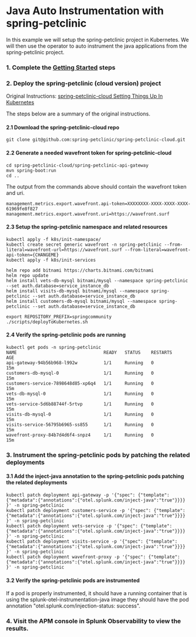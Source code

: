 # Java Auto Instrumentation with spring-petclinic
In this example we will setup the spring-petclinic project in Kubernetes. We
will then use the operator to auto instrument the java applications from the
spring-petclinic project.

### 1. Complete the [Getting Started](https://github.com/signalfx/splunk-otel-collector-operator#getting-started) steps

### 2. Deploy the spring-petclinic (cloud version) project
Original Instructions: [spring-petclinic-cloud Setting Things Up In Kubernetes](https://github.com/spring-petclinic/spring-petclinic-cloud#setting-things-up-in-kubernetes)

The steps below are a summary of the original instructions.

#### 2.1 Download the spring-petclinic-cloud repo

```
git clone git@github.com:spring-petclinic/spring-petclinic-cloud.git
```

#### 2.2 Generate a needed wavefront token for spring-petclinic-cloud

```
cd spring-petclinic-cloud/spring-petclinic-api-gateway
mvn spring-boot:run
cd ..
```

The output from the commands above should contain the wavefront token and uri.

```
management.metrics.export.wavefront.api-token=XXXXXXXX-XXXX-XXXX-XXXX-61969fe8f827
management.metrics.export.wavefront.uri=https://wavefront.surf
```

#### 2.3 Setup the spring-petclinic namespace and related resources

```
kubectl apply -f k8s/init-namespace/
kubectl create secret generic wavefront -n spring-petclinic --from-literal=wavefront-url=https://wavefront.surf --from-literal=wavefront-api-token={CHANGEME}
kubectl apply -f k8s/init-services

helm repo add bitnami https://charts.bitnami.com/bitnami
helm repo update
helm install vets-db-mysql bitnami/mysql --namespace spring-petclinic --set auth.database=service_instance_db
helm install visits-db-mysql bitnami/mysql --namespace spring-petclinic --set auth.database=service_instance_db
helm install customers-db-mysql bitnami/mysql --namespace spring-petclinic --set auth.database=service_instance_db

export REPOSITORY_PREFIX=springcommunity
./scripts/deployToKubernetes.sh
```

#### 2.4 Verify the spring-petclinic pods are running

```
kubectl get pods -n spring-petclinic
NAME                                 READY   STATUS    RESTARTS      AGE
api-gateway-94b56b968-l992w          1/1     Running   0             15m
customers-db-mysql-0                 1/1     Running   0             15m
customers-service-7898648d85-xp6q4   1/1     Running   0             15m
vets-db-mysql-0                      1/1     Running   0             15m
vets-service-5d6b88744f-5rtvp        1/1     Running   0             15m
visits-db-mysql-0                    1/1     Running   0             15m
visits-service-56795b6965-ss855      1/1     Running   0             15m
wavefront-proxy-84b7d4d6f4-snpz4     1/1     Running   0             15m
```

### 3. Instrument the spring-petclinic pods by patching the related deployments
#### 3.1 Add the inject-java annotation to the spring-petclinic pods patching the related deployments

```
kubectl patch deployment api-gateway -p '{"spec": {"template":{"metadata":{"annotations":{"otel.splunk.com/inject-java":"true"}}}} }' -n spring-petclinic
kubectl patch deployment customers-service -p '{"spec": {"template":{"metadata":{"annotations":{"otel.splunk.com/inject-java":"true"}}}} }' -n spring-petclinic
kubectl patch deployment vets-service -p '{"spec": {"template":{"metadata":{"annotations":{"otel.splunk.com/inject-java":"true"}}}} }' -n spring-petclinic
kubectl patch deployment visits-service -p '{"spec": {"template":{"metadata":{"annotations":{"otel.splunk.com/inject-java":"true"}}}} }' -n spring-petclinic
kubectl patch deployment wavefront-proxy -p '{"spec": {"template":{"metadata":{"annotations":{"otel.splunk.com/inject-java":"true"}}}} }' -n spring-petclinic
```

#### 3.2 Verify the spring-petclinic pods are instrumented
If a pod is properly instrumented, it should have a running container that is
using the splunk-otel-instrumentation-java image they should have the pod
annotation "otel.splunk.com/injection-status: success".

### 4. Visit the APM console in Splunk Observability to view the results.

